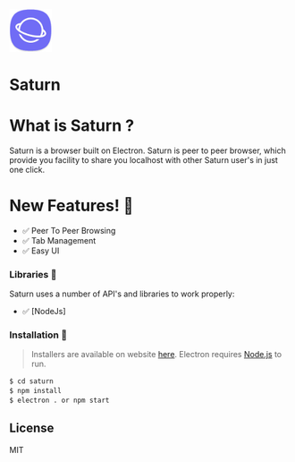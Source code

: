 <img src="https://raw.githubusercontent.com/htmlcssphpjs/saturn/main/src/assets/icons/icon.png" width="15%">

# Saturn

# What is Saturn ?
Saturn is a browser built on Electron.
Saturn is peer to peer browser, which provide you facility to share you localhost with other Saturn user's in just one click.

    

# New Features! 🌟

  - ✅ Peer To Peer Browsing
  - ✅ Tab Management
  - ✅ Easy UI


### Libraries 🌟

Saturn uses a number of API's and libraries to work properly:

* ✅ [NodeJs]

### Installation 🌟
> Installers are available on website [here](https://||||||||||||||||||||||||).
> Electron requires [Node.js](https://nodejs.org/) to run.



```sh
$ cd saturn
$ npm install
$ electron . or npm start
```
License
----

MIT

[//]: # "=3"

